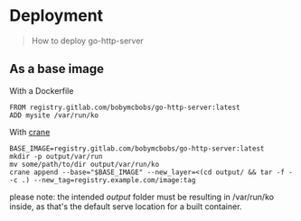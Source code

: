 # Deployment

> How to deploy go-http-server

## As a base image

With a Dockerfile

```
FROM registry.gitlab.com/bobymcbobs/go-http-server:latest
ADD mysite /var/run/ko
```

With [crane](https://github.com/google/go-containerregistry/tree/main/cmd/crane)

```
BASE_IMAGE=registry.gitlab.com/bobymcbobs/go-http-server:latest
mkdir -p output/var/run
mv some/path/to/dir output/var/run/ko
crane append --base="$BASE_IMAGE" --new_layer=<(cd output/ && tar -f - -c .) --new_tag=registry.example.com/image:tag
```

please note: the intended _output_ folder must be resulting in /var/run/ko inside, as that's the default serve location for a built container.
